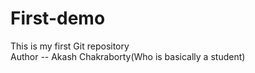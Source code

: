 # First-demo
This is my first Git repository
<br>
Author -- Akash Chakraborty(Who is basically a student)
